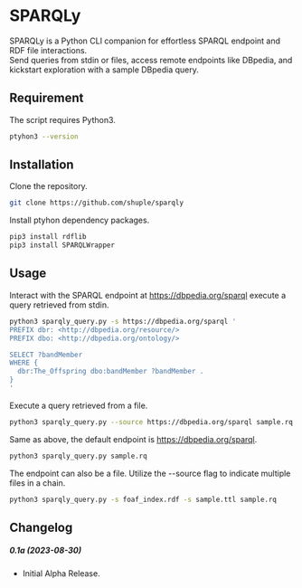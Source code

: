 # SPARQLy

SPARQLy is a Python CLI companion for effortless SPARQL endpoint and RDF file interactions.\
Send queries from stdin or files, access remote endpoints like DBpedia, and kickstart exploration with a sample DBpedia query.

## Requirement
The script requires Python3.

```bash
ptyhon3 --version
```

## Installation
Clone the repository.
```bash
git clone https://github.com/shuple/sparqly
```

Install ptyhon dependency packages.
```bash
pip3 install rdflib
pip3 install SPARQLWrapper
```

## Usage
Interact with the SPARQL endpoint at https://dbpedia.org/sparql execute a query retrieved from stdin.
```bash
python3 sparqly_query.py -s https://dbpedia.org/sparql '
PREFIX dbr: <http://dbpedia.org/resource/>
PREFIX dbo: <http://dbpedia.org/ontology/>

SELECT ?bandMember
WHERE {
  dbr:The_Offspring dbo:bandMember ?bandMember .
}
'
```

Execute a query retrieved from a file.
```bash
python3 sparqly_query.py --source https://dbpedia.org/sparql sample.rq
```

Same as above, the default endpoint is https://dbpedia.org/sparql.
```bash
python3 sparqly_query.py sample.rq
```

The endpoint can also be a file. Utilize the --source flag to indicate multiple files in a chain.
```bash
python3 sparqly_query.py -s foaf_index.rdf -s sample.ttl sample.rq
```

## Changelog
##### 0.1a (2023-08-30)
- Initial Alpha Release.
